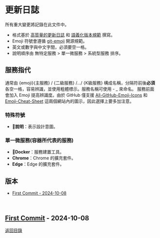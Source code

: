# 更新日誌
所有重大變更將記錄在此文件中。

- 格式基於 [高質量的更新日誌](https://keepachangelog.com/zh-TW/1.1.0/) 和 [語義化版本規範](https://semver.org/spec/v2.0.0.html) 撰寫。
- Emoji 符號會遵循 [git-emoji](https://github.com/hooj0/git-emoji-guide?tab=readme-ov-file) 開源規範。
- 英文或數字與中文字間，必須要空一格。
- 說明順序由 無特定服務 > 單一微服務 > 系統型服務 排序。

## 服務指代
通常由 {emoji}{主服務} / {二級服務} /.../ {K級服務} 構成名稱，分隔符前後**必須**各空一格，容易辨識，並使用粗體標示。服務名稱可使用 - _ 來命名。
服務前面會加入 Emoji 提高辨識度。由於 GitHub 僅支援 [All-GitHub-Emoji-Icons](https://github.com/scotch-io/All-Github-Emoji-Icons) 和 [Emoji-Cheat-Sheet](https://www.webfx.com/tools/emoji-cheat-sheet/https://www.webfx.com/tools/emoji-cheat-sheet/) 這兩個網站內的圖示，因此選擇上要多加注意。

### 特殊符號
- **:memo:說明**：表示設計意圖。

### 單一微服務(容器所代表的服務)
- **:whale2:Docker**：服務建置工具。
- **Chrome**：Chrome 的擴充套件。
- **Edge**：Edge 的擴充套件。

## 版本
<!-- no toc -->
- [First Commit - 2024-10-08](#first-commit---2024-10-08)

<br>

## [First Commit] - 2024-10-08
[返回目錄](#版本)

[first commit]:  https://github.com/CAkai/umc-iphotos/commit/f6807a638036e5dd7d915eac74ff1c9d6ac62d29